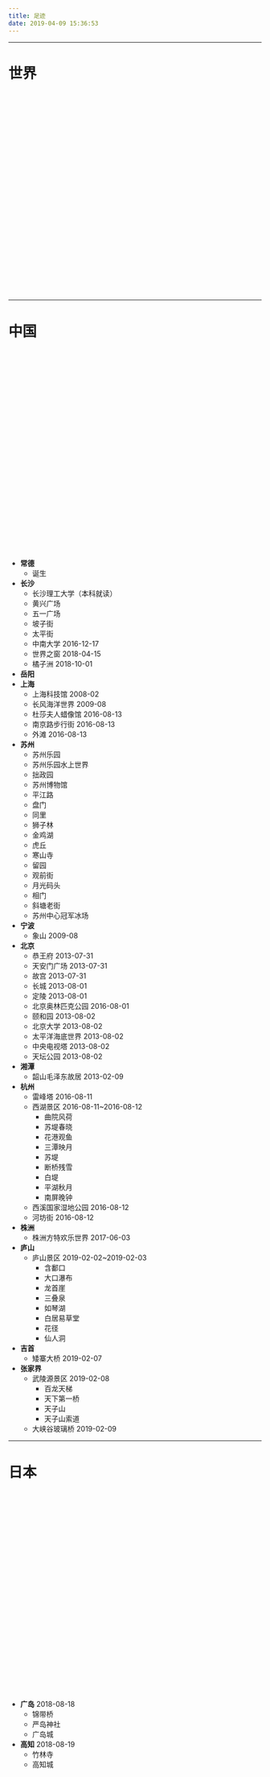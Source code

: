 ```yaml
---
title: 足迹
date: 2019-04-09 15:36:53
---
```


***

# 世界

<div id="world-map-markers" style="width: 100%; height: 400px"></div>

***

# 中国

<div id="china-map-markers" style="width: 100%; height: 400px"></div>

- **常德**
	- 诞生
- **长沙**
	- 长沙理工大学（本科就读）
	- 黄兴广场
	- 五一广场
	- 坡子街
	- 太平街
	- 中南大学  2016-12-17
	- 世界之窗  2018-04-15
	- 橘子洲  2018-10-01
- **岳阳**
- **上海**
	- 上海科技馆  2008-02
	- 长风海洋世界  2009-08
	- 杜莎夫人蜡像馆  2016-08-13
	- 南京路步行街  2016-08-13
	- 外滩  2016-08-13
- **苏州**
	- 苏州乐园
	- 苏州乐园水上世界
	- 拙政园
	- 苏州博物馆
	- 平江路
	- 盘门
	- 同里
	- 狮子林
	- 金鸡湖
	- 虎丘
	- 寒山寺
	- 留园
	- 观前街
	- 月光码头
	- 相门
	- 斜塘老街
	- 苏州中心冠军冰场
- **宁波**
	- 象山  2009-08
- **北京**
	- 恭王府  2013-07-31
	- 天安门广场  2013-07-31
	- 故宫  2013-07-31
	- 长城  2013-08-01
	- 定陵  2013-08-01
	- 北京奥林匹克公园  2016-08-01
	- 颐和园  2013-08-02
	- 北京大学  2013-08-02
	- 太平洋海底世界  2013-08-02
	- 中央电视塔  2013-08-02
	- 天坛公园  2013-08-02
- **湘潭**
	- 韶山毛泽东故居  2013-02-09
- **杭州**
	- 雷峰塔  2016-08-11
	- 西湖景区  2016-08-11~2016-08-12
		- 曲院风荷
		- 苏堤春晓
		- 花港观鱼
		- 三潭映月
		- 苏堤
		- 断桥残雪
		- 白堤
		- 平湖秋月
		- 南屏晚钟
	- 西溪国家湿地公园  2016-08-12
	- 河坊街  2016-08-12
- **株洲**
	- 株洲方特欢乐世界  2017-06-03
- **庐山**
	- 庐山景区  2019-02-02~2019-02-03
		- 含鄱口
		- 大口瀑布
		- 龙首崖
		- 三叠泉
		- 如琴湖
		- 白居易草堂
		- 花径
		- 仙人洞
- **吉首**
	- 矮寨大桥  2019-02-07
- **张家界**
	- 武陵源景区  2019-02-08
		- 百龙天梯
		- 天下第一桥
		- 天子山
		- 天子山索道
	- 大峡谷玻璃桥  2019-02-09

***

# 日本

<div id="japan-map-markers" style="width: 100%; height: 400px"></div>

- **广岛**  2018-08-18
	- 锦带桥
	- 严岛神社
	- 广岛城
- **高知**  2018-08-19
	- 竹林寺
	- 高知城

<link rel="stylesheet" href="/lib/map/jquery-jvectormap-2.0.3.css" type="text/css" media="screen"/>
<script src="/lib/public/jquery-3.3.1.min.js"></script>
<script src="/lib/map/jquery-jvectormap-2.0.3.min.js"></script>
<script src="/lib/map/jquery-jvectormap-world-mill.js"></script>
<script src="/lib/map/jquery-jvectormap-cn-merc-en.js"></script>
<script src="/lib/map/jquery-jvectormap-jp-merc.js"></script>
<script src="/lib/map/map-data.js"></script>